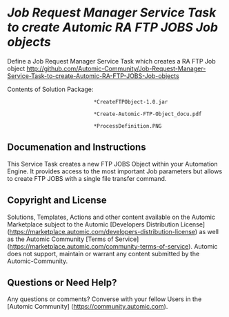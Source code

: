 *Job Request Manager Service Task to create Automic RA FTP JOBS Job objects*
=============


Define a Job Request Manager Service Task which creates a RA FTP Job object
http://github.com/Automic-Community/Job-Request-Manager-Service-Task-to-create-Automic-RA-FTP-JOBS-Job-objects

<!-- List of attached files -->
Contents of Solution Package:

						
								*CreateFTPObject-1.0.jar
								
								*Create-Automic-FTP-Object_docu.pdf
								
								*ProcessDefinition.PNG
								
						


Documenation and Instructions
---

<p><span>This Service Task creates a new FTP JOBS Object within your Automation Engine. It provides access to the most important Job parameters but allows to create FTP JOBS with a single file transfer command.</span></p>

Copyright and License
---

Solutions, Templates, Actions and other content available on the Automic Marketplace subject to the Automic [Developers Distribution License] (https://marketplace.automic.com/developers-distribution-license) as well as the Automic Community [Terms of Service] (https://marketplace.automic.com/community-terms-of-service).
Automic does not support, maintain or warrant any content submitted by the Automic-Community.



Questions or Need Help? 
---
Any questions or comments? Converse with your fellow Users in the [Automic Community] (https://community.automic.com).